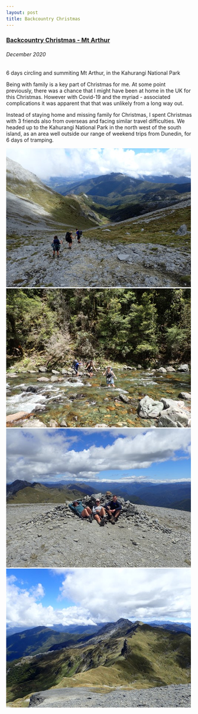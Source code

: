 ```yaml
---
layout: post
title: Backcountry Christmas
---
```


### [Backcountry Christmas - Mt Arthur](/adventures/backcountry_christmas.html)
###### December 2020
6 days circling and summiting Mt Arthur, in the Kahurangi National Park

<p>Being with family is a key part of Christmas for me. At some point previously, there was a chance that I might have been at home in the UK for this Christmas. However with Covid-19 and the myriad -
associated complications it was apparent that that was unlikely from a long way out.</p>

<p>Instead of staying home and missing family for Christmas, I spent Christmas with 3 friends also from overseas and facing similar travel difficulties. 
We headed up to the Kahurangi National Park in the north west of the south island, as an area well outside our range of weekend trips from Dunedin, for 6 days of tramping.</p>

<img src = '/images/adventures/backcountry-christmas/long_way_down-500x375.JPG' alt = 'some text'/>
<br>
<img src = '/images/adventures/backcountry-christmas/mischief-500x375.JPG' alt = 'some text'/><br>

<img src = '/images/adventures/backcountry-christmas/summit_seating-500x375.jpg' alt = 'some text'/>
<img src = '/images/adventures/backcountry-christmas/view_from_the_summit-500x375.JPG' alt = 'some text'/>

